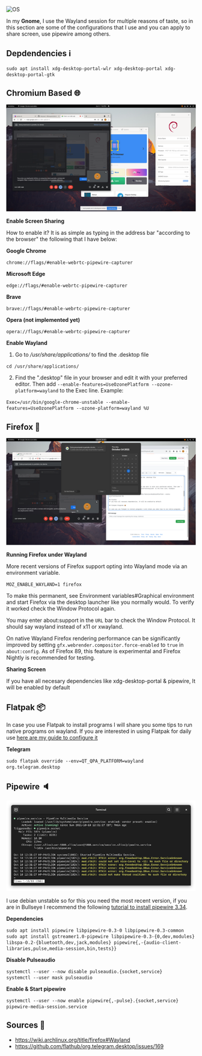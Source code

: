 ![OS](https://img.shields.io/badge/Unstable-%23E0234E.svg?style=for-the-badge&logo=debian&logoColor=white&style=flat)

In my **Gnome**, I use the Wayland session for multiple reasons of taste, so in this section are some of the configurations that I use and you can apply to share screen, use pipewire among others. 

## Depdendencies ℹ️

```
sudo apt install xdg-desktop-portal-wlr xdg-desktop-portal xdg-desktop-portal-gtk
```

## Chromium Based 🌐

<p align='center'>
	<img src='https://raw.githubusercontent.com/HBlanqueto/HBlanqueto/myself/extra/wiki/wayland/Sharing_screen.png'/>
</p>

**Enable Screen Sharing**

How to enable it? It is as simple as typing in the address bar "according to the browser" the following that I have below:
⠀⠀⠀⠀

**Google Chrome**
```
chrome://flags/#enable-webrtc-pipewire-capturer
```

**Microsoft Edge**
```
edge://flags/#enable-webrtc-pipewire-capturer
```

**Brave**
```
brave://flags/#enable-webrtc-pipewire-capturer
```

**Opera (not implemented yet)**
```
opera://flags/#enable-webrtc-pipewire-capturer
```

**Enable Wayland**
1. Go to */usr/share/applications/* to find the .desktop file
```
cd /usr/share/applications/
```

2. Find the ".desktop" file in your browser and edit it with your preferred editor. Then add `--enable-features=UseOzonePlatform --ozone-platform=wayland` to the Exec line. Example:

```
Exec=/usr/bin/google-chrome-unstable --enable-features=UseOzonePlatform --ozone-platform=wayland %U
```
## Firefox 🦊

<p align='center'>
	<img src='https://raw.githubusercontent.com/HBlanqueto/HBlanqueto/myself/extra/wiki/wayland/firefox.png'/>
</p>

**Running Firefox under Wayland**

More recent versions of Firefox support opting into Wayland mode via an environment variable.

```
MOZ_ENABLE_WAYLAND=1 firefox
```

To make this permanent, see Environment variables#Graphical environment and start Firefox via the desktop launcher like you normally would. To verify it worked check the Window Protocol again.

You may enter about:support in the `URL` bar to check the Window Protocol. It should say wayland instead of x11 or xwayland.

On native Wayland Firefox rendering performance can be significantly improved by setting `gfx.webrender.compositor.force-enabled` to `true` in `about:config`. As of Firefox 89, this feature is experimental and Firefox Nightly is recommended for testing.

**Sharing Screen**

If you have all necesary dependencies like xdg-desktop-portal & pipewire, It will be enabled by default

## Flatpak 📦

In case you use Flatpak to install programs I will share you some tips to run native programs on wayland. If you are interested in using Flatpak for daily use [here are my guide to configure it](https://github.com/HBlanqueto/dotsbian/wiki/Flatpak)

**Telegram**
```
sudo flatpak override --env=QT_QPA_PLATFORM=wayland org.telegram.desktop
```

## Pipewire 🔈

<p align='center'>
	<img src='https://raw.githubusercontent.com/HBlanqueto/HBlanqueto/myself/extra/wiki/wayland/pipewire.png'/>
</p>


I use debian unstable so for this you need the most recent version, if you are in Bullseye I recommend the following [tutorial to install pipewire 3.34](https://salmorejogeek.com/2021/08/29/como-instalar-el-ultimo-pipewire-0-3-34-en-debian-11-bullseye-y-ponerlo-como-server-de-audio-por-defecto/).

**Dependencies**
```
sudo apt install pipewire libpipewire-0.3-0 libpipewire-0.3-common
sudo apt install gstreamer1.0-pipewire libpipewire-0.3-{0,dev,modules} libspa-0.2-{bluetooth,dev,jack,modules} pipewire{,-{audio-client-libraries,pulse,media-session,bin,tests}}
```

**Disable Pulseaudio**
```
systemctl --user --now disable pulseaudio.{socket,service}
systemctl --user mask pulseaudio
```

**Enable & Start pipewire**
```
systemctl --user --now enable pipewire{,-pulse}.{socket,service} pipewire-media-session.service
```

## Sources 📃
- https://wiki.archlinux.org/title/firefox#Wayland
- https://github.com/flathub/org.telegram.desktop/issues/169
